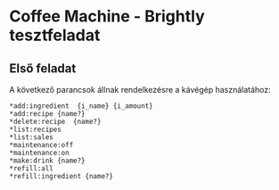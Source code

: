 Coffee Machine - Brightly tesztfeladat
=======

## Első feladat

A következő parancsok állnak rendelkezésre a kávégép használatához:

    *add:ingredient  {i_name} {i_amount}
    *add:recipe {name?}
    *delete:recipe  {name?}
    *list:recipes
    *list:sales
    *maintenance:off
    *maintenance:on
    *make:drink {name?}
    *refill:all
    *refill:ingredient {name?}
